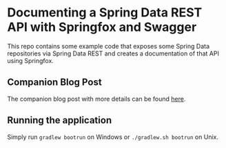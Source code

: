 # Documenting a Spring Data REST API with Springfox and Swagger
 
This repo contains some example code that exposes some Spring Data repositories
via Spring Data REST and creates a documentation of that API using Springfox.

## Companion Blog Post

The companion blog post with more details can be found [here](https://reflectoring.io/documenting-spring-data-rest-api-with-springfox/).

## Running the application

Simply run `gradlew bootrun` on Windows or `./gradlew.sh bootrun` on Unix.